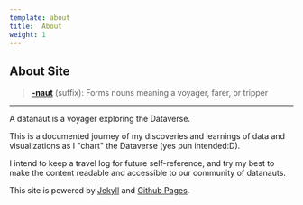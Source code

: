 ```yaml
---
template: about
title:  About
weight: 1
---
```


## About Site

>   **[-naut][]** (suffix): 
>   Forms nouns meaning a voyager, farer, or tripper

------

A datanaut is a voyager exploring the Dataverse.
 
This is a documented journey of my discoveries and learnings of data and visualizations as I "chart" the Dataverse
(yes pun intended:D).

I intend to keep a travel log for future self-reference, and try my best to make the content readable and accessible to 
our community of datanauts.

This site is powered by [Jekyll][] and [Github Pages][].


<!-- links -->
[-naut]: http://en.wiktionary.org/wiki/-naut
[Jekyll]: http://jekyllrb.com/
[Github Pages]: https://pages.github.com/
